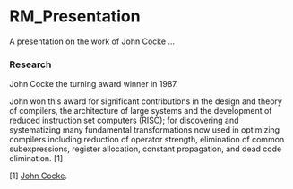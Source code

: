 # RM_Presentation
A presentation on the work of John Cocke ...

### Research
John Cocke the turning award winner in 1987.

John won this award for significant contributions in the design and theory of compilers, the architecture of large systems and the development of reduced instruction set computers (RISC); for discovering and systematizing many fundamental transformations now used in optimizing compilers including reduction of operator strength, elimination of common subexpressions, register allocation, constant propagation, and dead code elimination. [1]

[1] [John Cocke](https://amturing.acm.org/award_winners/cocke_2083115.cfm).
